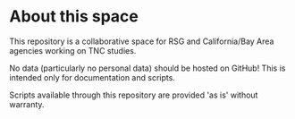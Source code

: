 # About this space

This repository is a collaborative space for RSG and California/Bay Area agencies working on TNC studies. 

No data (particularly no personal data) should be hosted on GitHub! This is intended only for documentation and scripts.

Scripts available through this repository are provided 'as is' without warranty. 
